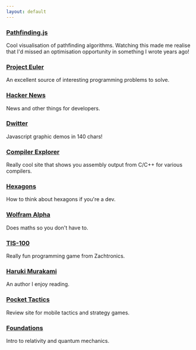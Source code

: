 ```yaml
---
layout: default
---
```


### [Pathfinding.js](https://qiao.github.io/PathFinding.js/visual/)
Cool visualisation of pathfinding algorithms. Watching this made me realise that I'd missed an optimisation opportunity in something I wrote years ago!

### [Project Euler](https://projecteuler.net)
An excellent source of interesting programming problems to solve.

### [Hacker News](https://news.ycombinator.com)
News and other things for developers.

### [Dwitter](https://www.dwitter.net)
Javascript graphic demos in 140 chars!

### [Compiler Explorer](https://godbolt.org)
Really cool site that shows you assembly output from C/C++ for various compilers.

### [Hexagons](https://www.redblobgames.com/grids/hexagons/)
How to think about hexagons if you're a dev.

### [Wolfram Alpha](https://www.wolframalpha.com)
Does maths so you don't have to.

### [TIS-100](http://www.zachtronics.com/tis-100/)
Really fun programming game from Zachtronics.

### [Haruki Murakami](http://www.harukimurakami.com)
An author I enjoy reading.

### [Pocket Tactics](https://www.pockettactics.com)
Review site for mobile tactics and strategy games.

### [Foundations](http://www.gregegan.net/FOUNDATIONS/)
Intro to relativity and quantum mechanics.



